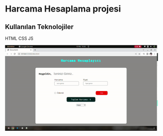 <h1> Harcama Hesaplama projesi</h1>
<h2>Kullanılan Teknolojiler</h2>
<p>HTML CSS JS</p>
<img src="/images/harcama.gif">
